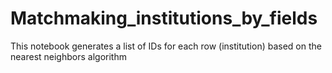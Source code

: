 # Matchmaking_institutions_by_fields
 This notebook generates a list of IDs for each row (institution) based on the nearest neighbors algorithm
